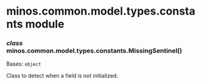 # minos.common.model.types.constants module


### _class_ minos.common.model.types.constants.MissingSentinel()
Bases: `object`

Class to detect when a field is not initialized.

